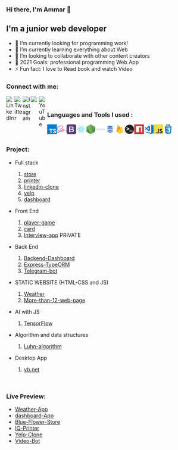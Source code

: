 ### Hi there, I'm Ammar 👋

## I'm a junior web developer
- 🔭 I’m currently looking for programming work!
- 🌱 I’m currently learning everything about Web 
- 👯 I’m looking to collaborate with other content creators
- 🥅 2021 Goals: professional programming Web App
- ⚡ Fun fact: I love to Read book and watch Video

### Connect with me:
[<img align="left" alt="LinkedIn" width="22px" src="https://cdn.jsdelivr.net/npm/simple-icons@v3/icons/linkedin.svg" />][linkedin]
[<img align="left" alt="Twitter" width="22px" src="https://cdn.jsdelivr.net/npm/simple-icons@v3/icons/twitter.svg" />][twitter]
[<img align="left" alt="Instagram" width="22px" src="https://cdn.jsdelivr.net/npm/simple-icons@v3/icons/instagram.svg" />][instagram]
[<img align="left" width="22px" src="https://cdn.jsdelivr.net/npm/simple-icons@v3/icons/facebook.svg" />][facebook]
[<img align="left" alt="YouTube" width="22px" src="https://cdn.jsdelivr.net/npm/simple-icons@v3/icons/youtube.svg" />][youtube]
<br />

### Languages and Tools I used :

<img align="left" alt="TYPESCRIPT" width="26px" src="https://raw.githubusercontent.com/github/explore/80688e429a7d4ef2fca1e82350fe8e3517d3494d/topics/typescript/typescript.png" />
<img align="left" alt="Sass" width="26px" src="https://raw.githubusercontent.com/github/explore/80688e429a7d4ef2fca1e82350fe8e3517d3494d/topics/sass/sass.png" />
<img align="left" alt="Bootstrap" width="26px" src="https://raw.githubusercontent.com/github/explore/80688e429a7d4ef2fca1e82350fe8e3517d3494d/topics/bootstrap/bootstrap.png" />
<img align="left" alt="REACT" width="26px" src="https://raw.githubusercontent.com/github/explore/80688e429a7d4ef2fca1e82350fe8e3517d3494d/topics/react/react.png" />
<img align="left" alt="NODEJS" width="26px" src="https://raw.githubusercontent.com/github/explore/80688e429a7d4ef2fca1e82350fe8e3517d3494d/topics/nodejs/nodejs.png" />
<img align="left" alt="EXPRESS" width="26px" src="https://raw.githubusercontent.com/github/explore/80688e429a7d4ef2fca1e82350fe8e3517d3494d/topics/express/express.png" />
<img align="left" alt="SQL" width="26px" src="https://raw.githubusercontent.com/github/explore/80688e429a7d4ef2fca1e82350fe8e3517d3494d/topics/sql/sql.png" />
<img align="left" alt="FireBase" width="26px" src="https://raw.githubusercontent.com/github/explore/80688e429a7d4ef2fca1e82350fe8e3517d3494d/topics/firebase/firebase.png" />
<img align="left" alt="cdm" width="26px" src="https://raw.githubusercontent.com/github/explore/80688e429a7d4ef2fca1e82350fe8e3517d3494d/topics/terminal/terminal.png" />
<img align="left" alt="Npm" width="26px" src="https://raw.githubusercontent.com/github/explore/80688e429a7d4ef2fca1e82350fe8e3517d3494d/topics/npm/npm.png" />
<img align="left" alt="Visual Studio Code" width="26px" src="https://raw.githubusercontent.com/github/explore/80688e429a7d4ef2fca1e82350fe8e3517d3494d/topics/visual-studio-code/visual-studio-code.png" />
<img align="left" alt="JavaScript" width="26px" src="https://raw.githubusercontent.com/github/explore/80688e429a7d4ef2fca1e82350fe8e3517d3494d/topics/javascript/javascript.png" />
<img align="left" alt="CSS3" width="26px" src="https://raw.githubusercontent.com/github/explore/80688e429a7d4ef2fca1e82350fe8e3517d3494d/topics/css/css.png" />

<br />
<br />

### Project:

- Full stack
  1. [store]
  2. [printer]
  3. [linkedin-clone]
  4. [yelp]
  5. [dashboard]
- Front End
  1. [player-game]
  2. [card]
  3. [Interview-app] PRIVATE

- Back End
  1. [Backend-Dashboard]
  2. [Express-TypeORM]
  3. [Telegram-bot]
- STATIC WEBSITE (HTML-CSS and JS)
  1. [Weather]
  2. [More-than-12-web-page]
- AI with JS
  1. [TensorFlow]
- Algorithm and data structures
  1. [Luhn-algorithm]
- Desktop App
  1. [vb.net]
<br />

### Live Preview:
- [Weather-App]
- [dashboard-App]
- [Blue-Flower-Store]
- [IQ-Printer]
- [Yelp-Clone]
- [Video-Bot]

[facebook]: https://www.facebook.com/ammaryasir29/
[twitter]: https://twitter.com/AMMARYASIR29
[youtube]: https://www.youtube.com/channel/UCrg1OXlp2imPo-ZG-uhv2Gg?view_as=subscriber
[instagram]: https://www.instagram.com/ay29.a/
[linkedin]: https://linkedin.com/in/ammaryaser29

[dashboard]: https://github.com/AmmarYasir29/Dashboard-vue-app
[printer]: https://github.com/AmmarYasir29/Printer-react
[linkedin-clone]:https://github.com/AmmarYasir29/LinkedIn-clone
[yelp]:https://github.com/AmmarYasir29/yelp-react
[store]:https://github.com/AmmarYasir29/Store
[card]: https://github.com/AmmarYasir29/Card-vue-app
[Interview-app]: https://github.com/AmmarYasir29/interview-App
[Backend-Dashboard]: https://github.com/AmmarYasir29/backendDashboard
[Express-TypeORM]: https://github.com/AmmarYasir29/Express-TypeORM
[Telegram-bot]:https://github.com/AmmarYasir29/Telegram-Bot
[Weather]: https://github.com/AmmarYasir29/static-website/tree/master/weather
[More-than-12-web-page]: https://github.com/AmmarYasir29/static-website
[TensorFlow]: https://github.com/AmmarYasir29/tensorflowJS
[player-game]: https://github.com/AmmarYasir29/player-game
[Luhn-algorithm]: https://github.com/AmmarYasir29/Luhn-algorithm
[lodash-library]: https://github.com/AmmarYasir29/lodash

[Weather-App]: https://ammar.netlify.app/
[dashboard-App]: https://vuejs-dashboard.netlify.app/#/
[Blue-Flower-Store]: https://blue-flower.netlify.app/
[IQ-Printer]: https://printer-iq.netlify.app/
[Yelp-Clone]: https://yelp-iq.netlify.app/
[Video-Bot]: t.me/mp4downloderbot
[vb.net]: https://github.com/AmmarYasir29/VB.NET

